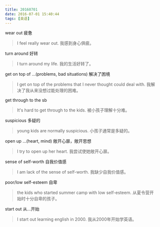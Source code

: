 ```yaml
---
title: 20160701
date: 2016-07-01 15:40:44
tags: [英语]
---
```

wear out 疲惫
> I feel really wear out. 我感到身心俱疲。

turn around 好转
> I turn around my life. 我的生活好转了。

get on top of ...(problems, bad situations) 解决了困境
> I get on top of the problems that I never thought could deal with. 我解决了我从来没想过能处理的困难。

<!--more-->

get through to the sb
> It's hard to get through to the kids. 被小孩子理解十分难。

suspicious 多疑的
> young kids are normally suspicious. 小孩子通常是多疑的。

open up ...(heart, mind) 敞开心扉，敞开思想
> I try to open up her heart. 我尝试使她敞开心扉。

sense of self-worth 自我价值感
> I am lack of the sense of self-worth. 我缺少自我价值感。

poor/low self-esteem 自卑
> the kids who started summer camp with low self-esteem. 从夏令营开始时十分自卑的孩子。

start out 从...开始
> I start out learning english in 2000. 我从2000年开始学英语。

